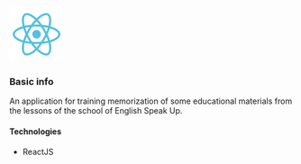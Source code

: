 ![React](https://github.com/ermondel/tsttmp/blob/master/files/React.png)
### Basic info
An application for training memorization of some educational materials from the lessons of the school of English Speak Up.
#### Technologies
* ReactJS
